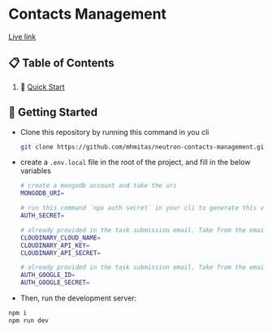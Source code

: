 # Contacts Management
[Live link](https://neutron-contacts-management.vercel.app/)

## 📋 <a name="table">Table of Contents</a>
1. 🚎 [Quick Start](#getting-started)

## <a name="getting-started">🚎 Getting Started</a>

- Clone this repository by running this command in you cli
  ```bash
  git clone https://github.com/mhmitas/neutron-contacts-management.git
  ```
- create a `.env.local` file in the root of the project, and fill in the below variables
  ```bash
  # create a mongodb account and take the uri
  MONGODB_URI=

  # run this command `npx auth secret` in your cli to generate this variable 
  AUTH_SECRET=

  # already provided in the task submission email. Take from the email or create a Cloudinary account and take needed credentials
  CLOUDINARY_CLOUD_NAME=
  CLOUDINARY_API_KEY=
  CLOUDINARY_API_SECRET=

  # already provided in the task submission email. Take from the email or create from your account from this link `https://console.cloud.google.com/apis/credentials`
  AUTH_GOOGLE_ID=
  AUTH_GOOGLE_SECRET=
  ```

- Then, run the development server:

```bash
npm i
npm run dev
```
